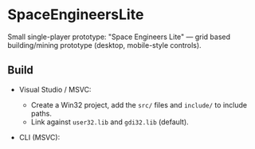# SpaceEngineersLite

Small single-player prototype: "Space Engineers Lite" — grid based building/mining prototype (desktop, mobile-style controls).

## Build

- Visual Studio / MSVC:
  - Create a Win32 project, add the `src/` files and `include/` to include paths.
  - Link against `user32.lib` and `gdi32.lib` (default).

- CLI (MSVC):
